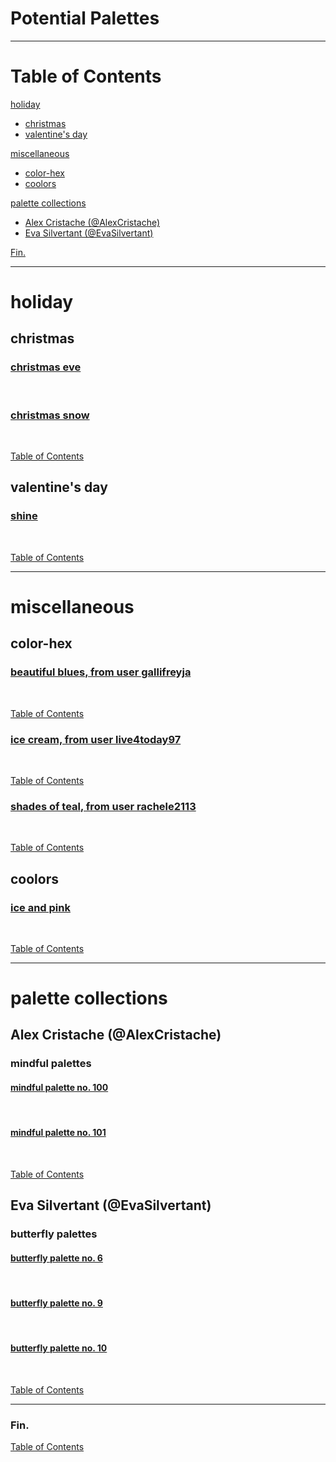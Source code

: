 <!-- Coolors Palette Widget -->
<script src="https://coolors.co/palette-widget/widget.js"></script>

# Potential Palettes

---

# Table of Contents

[holiday](#holiday)
  - [christmas](#christmas)
  - [valentine's day](#valentines-day)

[miscellaneous](#miscellaneous)
  - [color-hex](#color-hex)
  - [coolors](#coolors)

[palette collections](#palette-collections)
  - [Alex Cristache (@AlexCristache)](#alex-cristache-alexcristache)
  - [Eva Silvertant (@EvaSilvertant)](#eva-silvertant-evasilvertant)

[Fin.](#fin)

----

# holiday

## christmas

### [christmas eve](https://www.color-hex.com/color-palette/96876)

<!-- Coolors Palette Widget -->
<script data-id="03263698766506269">new CoolorsPaletteWidget("03263698766506269", ["e52222","981a1a","184e07","0c8228","fffefe"]); </script>
<br/>

### [christmas snow](https://www.color-hex.com/color-palette/78520)

<!-- Coolors Palette Widget -->
<script data-id="06571731362505122">new CoolorsPaletteWidget("06571731362505122", ["db0404","169f48","8cd4ff","c6efff","ffffff"]); </script>
<br/>

[Table of Contents](#table-of-contents)

## valentine's day

### [shine](https://culrs.com/palette/f4357bd81b60c2185bad1457880e4f)

<!-- Coolors Palette Widget -->
<script data-id="026368151644127313">new CoolorsPaletteWidget("026368151644127313", ["f4357b","d81b60","c2185b","ad1457","880e4f"]); </script>
<br/>

[Table of Contents](#table-of-contents)

----

# miscellaneous

## color-hex

### [beautiful blues, from user gallifreyja](https://www.color-hex.com/color-palette/1294)

<!-- Coolors Palette Widget -->
<script data-id="009100981941973174">new CoolorsPaletteWidget("009100981941973174", ["011f4b","03396c","005b96","6497b1","b3cde0"]); </script>
<br/>

[Table of Contents](#table-of-contents)

### [ice cream, from user live4today97](https://www.color-hex.com/color-palette/660)

<!-- Coolors Palette Widget -->
<script data-id="07748838413909895">new CoolorsPaletteWidget("07748838413909895", ["6b3e26","ffc5d9","c2f2d0","fdf5c9","ffcb85"]); </script>
<br/>

[Table of Contents](#table-of-contents)

### [shades of teal, from user rachele2113](https://www.color-hex.com/color-palette/4666)

<!-- Coolors Palette Widget -->
<script data-id="010715036799882882">new CoolorsPaletteWidget("010715036799882882", ["b2d8d8","66b2b2","008080","006666","004c4c"]); </script>
<br/>

[Table of Contents](#table-of-contents)

## coolors

### [ice and pink](https://coolors.co/palette/00b3b8-dcfafb-041e43-e30069-f0f1f3)

<!-- Coolors Palette Widget -->
<script data-id="06060137348021699">new CoolorsPaletteWidget("06060137348021699", ["00b3b8","dcfafb","041e43","e30069","f0f1f3"]); </script>
<br/>

[Table of Contents](#table-of-contents)

----

# palette collections

## Alex Cristache (@AlexCristache)

### mindful palettes

#### [mindful palette no. 100](https://x.com/AlexCristache/status/1822997661219197238)

<!-- Coolors Palette Widget -->
<script data-id="03202451848717327">new CoolorsPaletteWidget("03202451848717327", ["010203","011c39","00aac1","f1d96e","e3dcca","ffffff"]); </script>
<br/>

#### [mindful palette no. 101](https://x.com/AlexCristache/status/1825903114144378953)

<!-- Coolors Palette Widget -->
<script data-id="02086083216558401">new CoolorsPaletteWidget("02086083216558401", ["1a161d","211d49","8d5eb7","d04014","eecee6","f9f9f9"]); </script>
<br/>

[Table of Contents](#table-of-contents)

## Eva Silvertant (@EvaSilvertant)

### butterfly palettes

#### [butterfly palette no. 6](https://x.com/EvaSilvertant/status/1824376835435549151)

<!-- Coolors Palette Widget -->
<script data-id="06529982865585635">new CoolorsPaletteWidget("06529982865585635", ["59315f","c1a7e2","1d3c34","407b5f","b9dcd2","ccae4e"]); </script>
<br/>

#### [butterfly palette no. 9](https://x.com/EvaSilvertant/status/1825468825648697618)

<!-- Coolors Palette Widget -->
<script data-id="020874573152728448">new CoolorsPaletteWidget("020874573152728448", ["8c4799","201747","004976","007a96","5cb8b2","b5e3d8"]); </script>
<br/>

#### [butterfly palette no. 10](https://x.com/EvaSilvertant/status/1825887156885229801)

<!-- Coolors Palette Widget -->
<script data-id="004260195018437418">new CoolorsPaletteWidget("004260195018437418", ["2a2e88","0057b8","33a0cf","dcf3f9","ffcccb","db9f9d"]); </script>
<br/>

[Table of Contents](#table-of-contents)

----

### Fin.

[Table of Contents](#table-of-contents)
